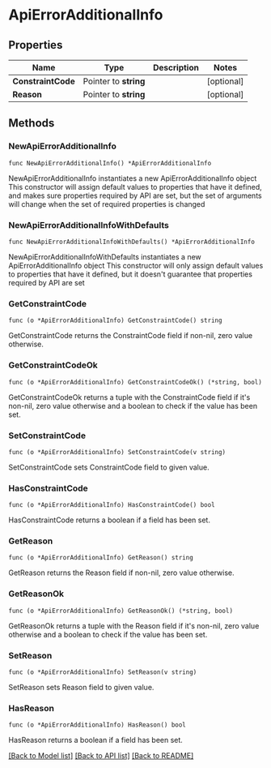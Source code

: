 # ApiErrorAdditionalInfo

## Properties

Name | Type | Description | Notes
------------ | ------------- | ------------- | -------------
**ConstraintCode** | Pointer to **string** |  | [optional] 
**Reason** | Pointer to **string** |  | [optional] 

## Methods

### NewApiErrorAdditionalInfo

`func NewApiErrorAdditionalInfo() *ApiErrorAdditionalInfo`

NewApiErrorAdditionalInfo instantiates a new ApiErrorAdditionalInfo object
This constructor will assign default values to properties that have it defined,
and makes sure properties required by API are set, but the set of arguments
will change when the set of required properties is changed

### NewApiErrorAdditionalInfoWithDefaults

`func NewApiErrorAdditionalInfoWithDefaults() *ApiErrorAdditionalInfo`

NewApiErrorAdditionalInfoWithDefaults instantiates a new ApiErrorAdditionalInfo object
This constructor will only assign default values to properties that have it defined,
but it doesn't guarantee that properties required by API are set

### GetConstraintCode

`func (o *ApiErrorAdditionalInfo) GetConstraintCode() string`

GetConstraintCode returns the ConstraintCode field if non-nil, zero value otherwise.

### GetConstraintCodeOk

`func (o *ApiErrorAdditionalInfo) GetConstraintCodeOk() (*string, bool)`

GetConstraintCodeOk returns a tuple with the ConstraintCode field if it's non-nil, zero value otherwise
and a boolean to check if the value has been set.

### SetConstraintCode

`func (o *ApiErrorAdditionalInfo) SetConstraintCode(v string)`

SetConstraintCode sets ConstraintCode field to given value.

### HasConstraintCode

`func (o *ApiErrorAdditionalInfo) HasConstraintCode() bool`

HasConstraintCode returns a boolean if a field has been set.

### GetReason

`func (o *ApiErrorAdditionalInfo) GetReason() string`

GetReason returns the Reason field if non-nil, zero value otherwise.

### GetReasonOk

`func (o *ApiErrorAdditionalInfo) GetReasonOk() (*string, bool)`

GetReasonOk returns a tuple with the Reason field if it's non-nil, zero value otherwise
and a boolean to check if the value has been set.

### SetReason

`func (o *ApiErrorAdditionalInfo) SetReason(v string)`

SetReason sets Reason field to given value.

### HasReason

`func (o *ApiErrorAdditionalInfo) HasReason() bool`

HasReason returns a boolean if a field has been set.


[[Back to Model list]](../README.md#documentation-for-models) [[Back to API list]](../README.md#documentation-for-api-endpoints) [[Back to README]](../README.md)


